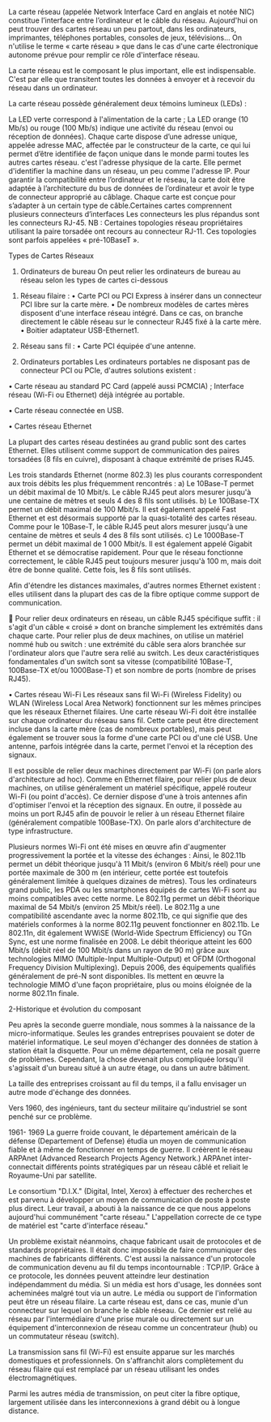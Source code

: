 ﻿La carte réseau (appelée Network Interface Card en anglais et notée NIC) constitue l’interface entre l’ordinateur et le câble du réseau.  Aujourd'hui on peut trouver des cartes réseau un peu partout, dans les ordinateurs, imprimantes, téléphones portables, consoles de jeux, télévisions… On n'utilise le terme « carte réseau » que dans le cas d'une carte électronique autonome prévue pour remplir ce rôle d'interface réseau.

La carte réseau est le composant le plus important, elle est indispensable. C'est par elle que transitent toutes les données à envoyer et à recevoir du réseau dans un ordinateur.  

La carte réseau possède généralement deux témoins lumineux (LEDs) :

La LED verte correspond à l'alimentation de la carte ;
La LED orange (10 Mb/s) ou rouge (100 Mb/s) indique une activité du réseau (envoi ou réception de données).
Chaque carte dispose d’une adresse unique, appelée adresse MAC, affectée par le constructeur de la carte, ce qui lui permet d’être identifiée de façon unique dans le monde parmi toutes les autres cartes réseau.
c'est l'adresse physique de la carte. Elle permet d'identifier la machine dans un réseau, un peu comme l'adresse IP. 
Pour garantir la compatibilité entre l’ordinateur et le réseau, la carte doit être adaptée à l’architecture du bus de données de l’ordinateur et avoir le type de connecteur approprié au câblage. Chaque carte est conçue pour s’adapter à un certain type de câble.Certaines cartes comprennent plusieurs connecteurs d’interfaces
Les connecteurs les plus répandus sont les connecteurs RJ-45. 
NB : Certaines topologies réseau propriétaires utilisant la paire torsadée ont recours au connecteur RJ-11. Ces topologies sont parfois appelées « pré-10BaseT ».

Types de Cartes Réseaux

1)	Ordinateurs de bureau
On peut relier les ordinateurs de bureau au réseau selon les types de cartes ci-dessous

1.	Réseau filaire :
•	Carte PCI ou PCI Express à insérer dans un connecteur PCI libre sur la carte mère.
•	De nombreux modèles de cartes mères disposent d'une interface réseau intégré. Dans ce cas, on branche directement le câble réseau sur le connecteur RJ45 fixé à la carte mère.
•	Boitier adaptateur USB-Ethernet1.

2.	Réseau sans fil :
•	Carte PCI équipée d'une antenne.

2)	Ordinateurs portables
Les ordinateurs portables ne disposant pas de connecteur PCI ou PCIe, d'autres solutions existent :

•	Carte réseau au standard PC Card (appelé aussi PCMCIA) ;
Interface réseau (Wi-Fi ou Ethernet) déjà intégrée au portable.

•	Carte réseau connectée en USB.

•	Cartes réseau Ethernet

La plupart des cartes réseau destinées au grand public sont des cartes Ethernet. Elles utilisent comme support de communication des paires torsadées (8 fils en cuivre), disposant à chaque extrémité de prises RJ45. 

Les trois standards Ethernet (norme 802.3) les plus courants correspondent aux trois débits les plus fréquemment rencontrés :
a)	Le 10Base-T permet un débit maximal de 10 Mbit/s. Le câble RJ45 peut alors mesurer jusqu'à une centaine de mètres et seuls 4 des 8 fils sont utilisés.
b)	Le 100Base-TX permet un débit maximal de 100 Mbit/s. Il est également appelé Fast Ethernet et est désormais supporté par la quasi-totalité des cartes réseau. Comme pour le 10Base-T, le câble RJ45 peut alors mesurer jusqu'à une centaine de mètres et seuls 4 des 8 fils sont utilisés.
c)	Le 1000Base-T permet un débit maximal de 1 000 Mbit/s. Il est également appelé Gigabit Ethernet et se démocratise rapidement. Pour que le réseau fonctionne correctement, le câble RJ45 peut toujours mesurer jusqu'à 100 m, mais doit être de bonne qualité. Cette fois, les 8 fils sont utilisés.


Afin d'étendre les distances maximales, d'autres normes Ethernet existent : elles utilisent dans la plupart des cas de la fibre optique comme support de communication. 

	Pour relier deux ordinateurs en réseau, un câble RJ45 spécifique suffit : il s'agit d'un câble « croisé » dont on branche simplement les extrémités dans chaque carte. Pour relier plus de deux machines, on utilise un matériel nommé hub ou switch : une extrémité du câble sera alors branchée sur l'ordinateur alors que l'autre sera relié au switch. Les deux caractéristiques fondamentales d'un switch sont sa vitesse (compatibilité 10Base-T, 100Base-TX et/ou 1000Base-T) et son nombre de ports (nombre de prises RJ45). 

•	Cartes réseau Wi-Fi
Les réseaux sans fil Wi-Fi (Wireless Fidelity) ou WLAN (Wireless Local Area Network) fonctionnent sur les mêmes principes que les réseaux Ethernet filaires. Une carte réseau Wi-Fi doit être installée sur chaque ordinateur du réseau sans fil. Cette carte peut être directement incluse dans la carte mère (cas de nombreux portables), mais peut également se trouver sous la forme d'une carte PCI ou d'une clé USB. Une antenne, parfois intégrée dans la carte, permet l'envoi et la réception des signaux. 

Il est possible de relier deux machines directement par Wi-Fi (on parle alors d'architecture ad hoc). Comme en Ethernet filaire, pour relier plus de deux machines, on utilise généralement un matériel spécifique, appelé routeur Wi-Fi (ou point d'accès). Ce dernier dispose d'une à trois antennes afin d'optimiser l'envoi et la réception des signaux. En outre, il possède au moins un port RJ45 afin de pouvoir le relier à un réseau Ethernet filaire (généralement compatible 100Base-TX). On parle alors d'architecture de type infrastructure. 

Plusieurs normes Wi-Fi ont été mises en œuvre afin d'augmenter progressivement la portée et la vitesse des échanges :
Ainsi, le 802.11b permet un débit théorique jusqu'à 11 Mbit/s (environ 6 Mbit/s réel) pour une portée maximale de 300 m (en intérieur, cette portée est toutefois généralement limitée à quelques dizaines de mètres). Tous les ordinateurs grand public, les PDA ou les smartphones équipés de cartes Wi-Fi sont au moins compatibles avec cette norme.
Le 802.11g permet un débit théorique maximal de 54 Mbit/s (environ 25 Mbit/s réel). Le 802.11g a une compatibilité ascendante avec la norme 802.11b, ce qui signifie que des matériels conformes à la norme 802.11g peuvent fonctionner en 802.11b.
Le 802.11n, dit également WWiSE (World-Wide Spectrum Efficiency) ou TGn Sync, est une norme finalisée en 2008. Le débit théorique atteint les 600 Mbit/s (débit réel de 100 Mbit/s dans un rayon de 90 m) grâce aux technologies MIMO (Multiple-Input Multiple-Output) et OFDM (Orthogonal Frequency Division Multiplexing). Depuis 2006, des équipements qualifiés généralement de pré-N sont disponibles. Ils mettent en œuvre la technologie MIMO d'une façon propriétaire, plus ou moins éloignée de la norme 802.11n finale. 




2-Historique et évolution du composant

Peu après la seconde guerre mondiale, nous sommes à la naissance de la micro-informatique. Seules les grandes entreprises pouvaient se doter de matériel informatique. Le seul moyen d'échanger des données de station à station était la disquette. Pour un même département, cela ne posait guerre de problèmes. Cependant, la chose devenait plus compliquée lorsqu'il s'agissait d'un bureau situé à un autre étage, ou dans un autre bâtiment.

La taille des entreprises croissant au fil du temps, il a fallu envisager un autre mode d'échange des données.

Vers 1960, des ingénieurs, tant du secteur militaire qu'industriel se sont penché sur ce problème.


 1961- 1969 La guerre froide couvant, le département américain de la défense (Departement of Defense) étudia un moyen de communication fiable et à même de fonctionner en temps de guerre. Il créèrent le réseau ARPAnet (Advanced Research Projects Agency Network.) ARPAnet inter-connectait différents points stratégiques par un réseau câblé et reliait le Royaume-Uni par satellite.


Le consortium "D.I.X." (Digital, Intel, Xerox) à effectuer des recherches et est parvenu à développer un moyen de communication de poste à poste plus direct. Leur travail, a abouti à la naissance de ce que nous appelons aujourd'hui communément "carte réseau." L'appellation correcte de ce type de matériel est "carte d'interface réseau."

Un problème existait néanmoins, chaque fabricant usait de protocoles et de standards propriétaires. Il était donc impossible de faire communiquer des machines de fabricants différents.
C'est aussi la naissance d'un protocole de communication devenu au fil du temps incontournable : TCP/IP. Grâce à ce protocole, les données peuvent atteindre leur destination indépendamment du média. Si un média est hors d'usage, les données sont acheminées malgré tout via un autre. 
Le média ou support de l'information peut être un réseau filaire. La carte réseau est, dans ce cas, munie d'un connecteur sur lequel on branche le câble réseau. Ce dernier est relié au réseau par l'intermédiaire d'une prise murale ou directement sur un équipement d'interconnexion de réseau comme un concentrateur (hub) ou un commutateur réseau (switch).

La transmission sans fil (Wi-Fi) est ensuite apparue sur les marchés domestiques et professionnels. On s'affranchit alors complètement du réseau filaire qui est remplacé par un réseau utilisant les ondes électromagnétiques.




Parmi les autres média de transmission, on peut citer la fibre optique, largement utilisée dans les interconnexions à grand débit ou à longue distance.